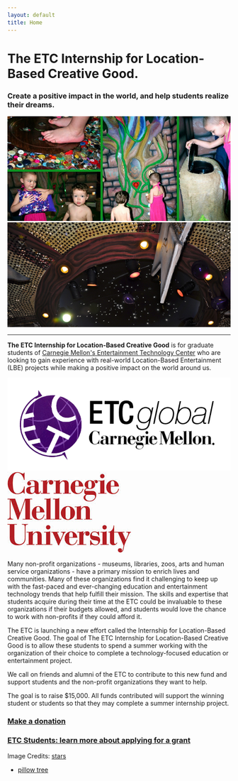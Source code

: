 ```yaml
---
layout: default
title: Home
---
```


#  The ETC Internship for Location-Based Creative Good.
### Create a positive impact in the world, and help students realize their dreams.

<div class="row">
  <div class="span6"><img src="/images/gktw-tree.jpg" /></div>
  <div class="span6"><img src="/images/gktw-stars.jpg" /></div>
</div>

---

**The ETC Internship for Location-Based Creative Good** is for graduate students of [Carnegie Mellon's Entertainment Technology Center](http://etc.cmu.edu/) who are looking to gain experience with real-world Location-Based Entertainment (LBE) projects while making a positive impact on the world around us.

<div class="row">
  <div class="span6"><a href="http://etc.cmu.edu"><img src="/images/etc-logo.png" /></a></div>
  <div class="span6"><a href="http://cmu.edu"><img src="/images/cmu-logo.jpeg" /></a></div>
</div>

Many non-profit organizations - museums, libraries, zoos, arts and human service organizations - have a primary mission to enrich lives and communities.  Many of these organizations find it challenging to keep up with the fast-paced and ever-changing education and entertainment technology trends that help fulfill their mission. The skills and expertise that students acquire during their time at the ETC could be invaluable to these organizations if their budgets allowed, and students would love the chance to work with non-profits if they could afford it.  
 
The ETC is launching a new effort called the Internship for Location-Based Creative Good.  The goal of The ETC Internship for Location-Based Creative Good is to allow these students to spend a summer working with the organization of their choice to complete a technology-focused education or entertainment project.
 
We call on friends and alumni of the ETC to contribute to this new fund and support students and the non-profit organizations they want to help.
 
The goal is to raise $15,000.  All funds contributed will support the winning student or students so that they may complete a summer internship project.

### [Make a donation](/pages/donate.html)

### [ETC Students: learn more about applying for a grant](/pages/apply.html)

Image Credits: [stars](http://www.memorymakermom.com/2011/09/18/disney-movie-lines-cinema-sunday-star-light-star-bright-first-star-i-see-tonight/)
- [pillow tree](http://www.kissesforcami.com/2011/03/day-4-day-in-life-gktw.html)